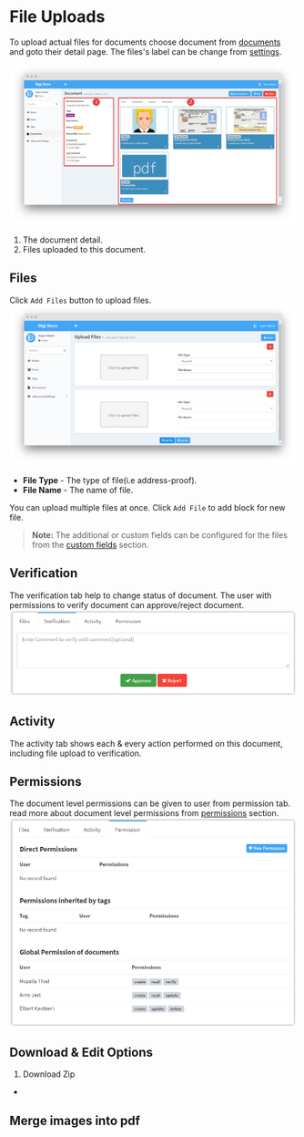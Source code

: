 # File Uploads

To upload actual files for documents choose document from [documents](document-management.md)
and goto their detail page. The files's label can be change
from [settings](advanced-settings/settings.md).

![Document detail](../../.gitbook/assets/document_detail.png)

1. The document detail.
2. Files uploaded to this document.

## Files
Click `Add Files` button to upload files.
![Document detail](../../.gitbook/assets/upload_files.png)
 - **File Type** - The type of file(i.e address-proof).
 - **File Name** - The name of file.

You can upload multiple files at once. Click `Add File` to add block
for new file.
> **Note:** The additional or custom fields can be configured
for the files from the [custom fields](advanced-settings/custom-fields.md) section.

## Verification
The verification tab help to change status of document. The user with
permissions to verify document can approve/reject document.
![Verification](../../.gitbook/assets/verification_tab.png)

## Activity
The activity tab shows each & every action performed on this document,
including file upload to verification.

## Permissions
The document level permissions can be given to user from permission tab.
read more about document level permissions from [permissions](permissions.md) section.
![Document permissions](../../.gitbook/assets/document_permissions.png)

## Download & Edit Options
1. Download Zip
 -

## Merge images into pdf
